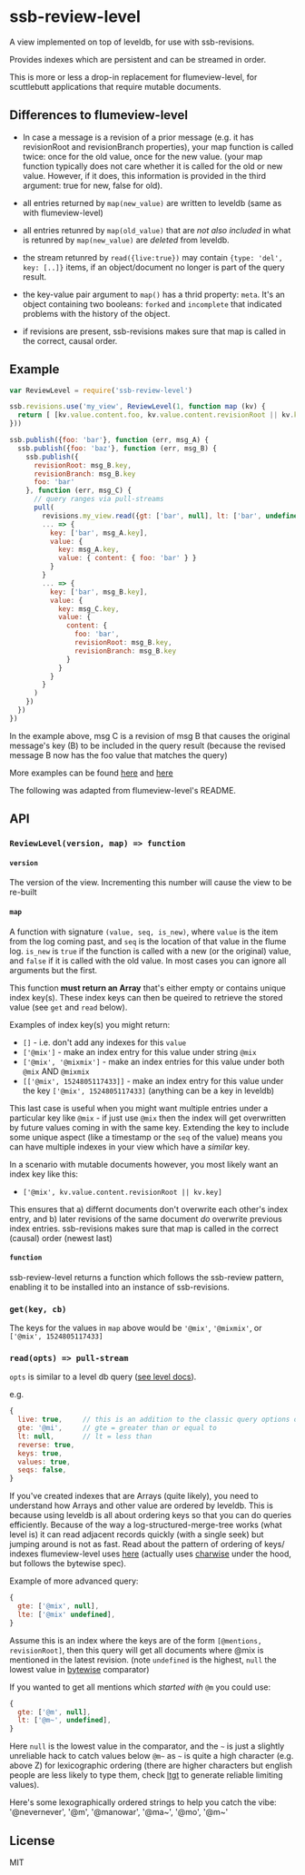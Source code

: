 # ssb-review-level

A view implemented on top of leveldb, for use with ssb-revisions.

Provides indexes which are persistent and can be streamed in order.

This is more or less a drop-in replacement for flumeview-level, for scuttlebutt applications that require mutable documents.

## Differences to flumeview-level

- In case a message is a revision of a prior message (e.g. it has revisionRoot and revisionBranch properties), your map function is called twice: once for the old value, once for the new value. (your map function typically does not care whether it is called for the old or new value. However, if it does, this information is provided in the third argument: true for new, false for old).

- all entries returned by `map(new_value)` are written to leveldb (same as with flumeview-level)
- all entries retunred by `map(old_value)` that are _not also included_ in what is retunred by `map(new_value)` are _deleted_ from leveldb.
- the stream retunred by `read({live:true})` may contain `{type: 'del', key: [..]}` items, if an object/document no longer is part of the query result.
- the key-value pair argument to `map()` has a thrid property: `meta`. It's an object containing two booleans: `forked` and `incomplete` that indicated problems with the history of the object.
- if revisions are present, ssb-revisions makes sure that map is called in the correct, causal order.

## Example

``` js
var ReviewLevel = require('ssb-review-level')

ssb.revisions.use('my_view', ReviewLevel(1, function map (kv) {
  return [ [kv.value.content.foo, kv.value.content.revisionRoot || kv.key] ] // array of array-keys
}))

ssb.publish({foo: 'bar'}, function (err, msg_A) {
  ssb.publish({foo: 'baz'}, function (err, msg_B) {
    ssb.publish({
      revisionRoot: msg_B.key,
      revisionBranch: msg_B.key
      foo: 'bar'
    }, function (err, msg_C) {
      // query ranges via pull-streams
      pull(
        revisions.my_view.read({gt: ['bar', null], lt: ['bar', undefined], live: true}),
        ... => {
          key: ['bar', msg_A.key],
          value: { 
            key: msg_A.key,
            value: { content: { foo: 'bar' } }
          } 
        }
        ... => {
          key: ['bar', msg_B.key],
          value: { 
            key: msg_C.key,
            value: {
              content: {
                foo: 'bar',
                revisionRoot: msg_B.key,
                revisionBranch: msg_B.key
              }
            }
          }
        }
      )
    })
  })
})
```
In the example above, msg C is a revision of msg B that causes the original message's key (B) to be included in the query result (because the revised message B now has the foo value that matches the query)

More examples can be found [here](https://github.com/regular/ssb-revisions/blob/master/indexes/warnings.js) and [here](https://github.com/regular/ssb-revisions/blob/master/indexes/generic.js)

The following was adapted from flumeview-level's README.

## API

### `ReviewLevel(version, map) => function`

#### `version`
The version of the view. Incrementing this number will cause the view to be re-built

#### `map`
A function with signature `(value, seq, is_new)`, where `value` is the item from the log coming past, and `seq` is the location of that value in the flume log. `is_new` is `true` if the function is called with a new (or the original) value, and `false` if it is called with the old value. In most cases you can ignore all arguments but the first.

This function **must return an Array** that's either empty or contains unique index key(s).
These index keys can then be queired to retrieve the stored value (see `get` and `read` below).

Examples of index key(s) you might return:
- `[]` - i.e. don't add any indexes for this `value`
- `['@mix']` - make an index entry for this value under string `@mix`
- `['@mix', '@mixmix']` - make an index entries for this value under both `@mix` AND `@mixmix`
- `[['@mix', 1524805117433]]` - make an index entry for this value under the key `['@mix', 1524805117433]` (anything can be a key in leveldb)

This last case is useful when you might want multiple entries under a particular key like `@mix` - if just use `@mix` then the index will get overwritten by future values coming in with the same key.
Extending the key to include some unique aspect (like a timestamp or the `seq` of the value) means you can have multiple indexes in your view which have a _similar_ key.

In a scenario with mutable documents however, you most likely want an index key like this:

- `['@mix', kv.value.content.revisionRoot || kv.key]` 

This ensures that a) differnt documents don't overwrite each other's index entry, and b) later revisions of the same document *do* overwrite previous index entries. ssb-revisions makes sure that map is called in the correct (causal) order (newest last)

#### `function`
ssb-review-level returns a function which follows the ssb-review pattern, enabling it to be installed into an instance of ssb-revisions.


### `get(key, cb)`

The keys for the values in `map` above would be `'@mix'`, `'@mixmix'`, or `['@mix', 1524805117433]`


### `read(opts) => pull-stream`

`opts` is similar to a level db query ([see level docs](https://github.com/Level/levelup#dbcreatereadstreamoptions)).

e.g.

```js
{
  live: true,     // this is an addition to the classic query options of level
  gte: '@mi',     // gte = greater than or equal to
  lt: null,       // lt = less than
  reverse: true,
  keys: true,
  values: true,
  seqs: false,
}
```

If you've created indexes that are Arrays (quite likely), you need to understand how Arrays and other value are ordered by leveldb.
This is because using leveldb is all about ordering keys so that you can do queries efficiently.
Because of the way a log-structured-merge-tree works (what level is) it can read adjacent records quickly (with a single seek) but jumping around is not as fast.
Read about the pattern of ordering of keys/ indexes flumeview-level uses [here](https://github.com/deanlandolt/bytewise) (actually uses [charwise](https://github.com/dominictarr/charwise) under the hood, but follows the bytewise spec).

Example of more advanced query:

```js
{
  gte: ['@mix', null],
  lte: ['@mix' undefined],
}
```

Assume this is an index where the keys are of the form `[@mentions, revisionRoot]`, then this query will get all documents where @mix is mentioned in the latest revision. (note `undefined` is the highest, `null` the lowest value in [bytewise](https://github.com/deanlandolt/bytewise#order-of-supported-structures) comparator)

If you wanted to get all mentions which _started with_ `@m` you could use:

```js
{
  gte: ['@m', null],
  lt: ['@m~', undefined],
}
```

Here `null` is the lowest value in the comparator, and the `~` is just a slightly unreliable hack to catch values below `@m~` as `~` is quite a high character (e.g. above Z) for lexicographic ordering (there are higher characters but english people are less likely to type them, check [ltgt](https://github.com/dominictarr/ltgt) to generate reliable limiting values).

Here's some lexographically ordered strings to help you catch the vibe:
'@nevernever', '@m', '@manowar', '@ma~', '@mo', '@m~'


## License

MIT


